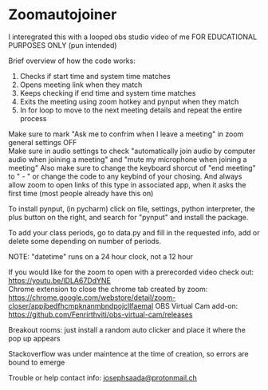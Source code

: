 # Zoomautojoiner   
I interegrated this with a looped obs studio video of me FOR EDUCATIONAL PURPOSES ONLY (pun intended)

Brief overview of how the code works: 
1. Checks if start time and system time matches
2. Opens meeting link when they match
3. Keeps checking if end time and system time matches
4. Exits the meeting using zoom hotkey and pynput when they match 
5. In for loop to move to the next meeting details and repeat the entire process

Make sure to mark "Ask me to confrim when I leave a meeting" in zoom general settings OFF  
Make sure in audio settings to check "automatically join audio by computer audio when joining a meeting" and "mute my microphone when joining a meeting" 
Also make sure to change the keyboard shorcut of "end meeting" to " - " or change the code to any keybind of your chosing. 
And always allow zoom to open links of this type in associated app, when it asks the first time (most people already have this on)

To install pynput, (in pycharm) click on file, settings, python interpreter, the plus button on the right, and search for "pynput" and install the package.   

To add your class periods, go to data.py and fill in the requested info, add or delete some depending on number of periods. 

NOTE: "datetime" runs on a 24 hour clock, not a 12 hour 

If you would like for the zoom to open with a prerecorded video check out: https://youtu.be/lDLA67DdYNE  
Chrome extension to close the chrome tab created by zoom: https://chrome.google.com/webstore/detail/zoom-closer/appjbedfhcmpknanmbndpojcllfaemal 
OBS Virtual Cam add-on: https://github.com/Fenrirthviti/obs-virtual-cam/releases 

Breakout rooms: just install a random auto clicker and place it where the pop up appears 

Stackoverflow was under maintence at the time of creation, so errors are bound to emerge  

Trouble or help contact info: josephsaada@protonmail.ch
